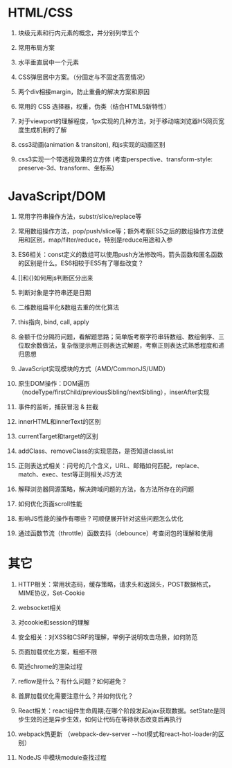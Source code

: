 HTML/CSS
====

1. 块级元素和行内元素的概念，并分别列举五个

2. 常用布局方案

3. 水平垂直居中一个元素

4. CSS弹层居中方案。（分固定与不固定高宽情况）

5. 两个div相接margin，防止重叠的解决方案和原因

6. 常用的 CSS 选择器，权重，伪类（结合HTML5新特性）

7. 对于viewport的理解程度，1px实现的几种方法，对于移动端浏览器H5网页宽度生成机制的了解

8. css3动画(animation & transiton), 和js实现的动画区别

9. css3实现一个带透视效果的立方体 (考查perspective、transform-style: preserve-3d、transform、坐标系)

JavaScript/DOM
====

1. 常用字符串操作方法，substr/slice/replace等

2. 常用数组操作方法，pop/push/slice等；额外考察ES5之后的数组操作方法使用和区别，map/filter/reduce，特别是reduce用途和入参

3. ES6相关：const定义的数组可以使用push方法修改吗。箭头函数和匿名函数的区别是什么。ES6相较于ES5有了哪些改变？

4. []和{}如何用js判断区分出来

5. 判断对象是字符串还是日期

6. 二维数组扁平化&数组去重的优化算法

7. this指向, bind, call, apply

8. 金额千位分隔符问题，看解题思路；简单版考察字符串转数组、数组倒序、三位取余数做法，复杂版提示用正则表达式解题，考察正则表达式熟悉程度和递归思想

9. JavaScript实现模块的方式（AMD/CommonJS/UMD）

10. 原生DOM操作：DOM遍历（nodeType/firstChild/previousSibling/nextSibling），inserAfter实现

11. 事件的监听，捕获冒泡 & 拦截

12. innerHTML和innerText的区别

13. currentTarget和target的区别

14. addClass、removeClass的实现思路，是否知道classList

15. 正则表达式相关：问号的几个含义，URL、邮箱如何匹配，replace、match、exec、test等正则相关JS方法

16. 解释浏览器同源策略，解决跨域问题的方法，各方法所存在的问题

17. 如何优化页面scroll性能

18. 影响JS性能的操作有哪些？可顺便展开针对这些问题怎么优化

19. 通过函数节流（throttle）函数去抖（debounce）考查闭包的理解和使用

其它
====

1. HTTP相关：常用状态码，缓存策略，请求头和返回头，POST数据格式，MIME协议，Set-Cookie

2. websocket相关

3. 对cookie和session的理解

4. 安全相关：对XSS和CSRF的理解，举例子说明攻击场景，如何防范

5. 页面加载优化方案，粗细不限

6. 简述chrome的渲染过程

7. reflow是什么？有什么问题？如何避免？

8. 首屏加载优化需要注意什么？并如何优化？

9. React相关：react组件生命周期;在哪个阶段发起ajax获取数据。setState是同步生效的还是异步生效，如何让代码在等待状态改变后再执行

10. webpack热更新 （webpack-dev-server --hot模式和react-hot-loader的区别）

11. NodeJS 中模块module查找过程
